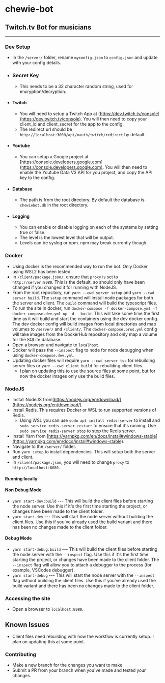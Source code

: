 # chewie-bot

## Twitch.tv Bot for musicians

---

### Dev Setup

-   In the `/server/` folder, rename `myconfig.json` to `config.json` and update with your config details.

-   ### Secret Key

    -   This needs to be a 32 character random string, used for encryption/decryption.

-   #### Twitch

    -   You will need to setup a Twitch App at [https://dev.twitch.tv/console](https://dev.twitch.tv/console). You will then need to copy your client_id and client_secret for the app to the config.
    -   The redirect url should be `http://localhost:3000/api/oauth/twitch/redirect` by default.

-   #### Youtube

    -   You can setup a Google project at [https://console.developers.google.com](https://console.developers.google.com). You will then need to enable the Youtube Data V3 API for you project, and copy the API key to the config.

-   #### Database

    -   The path is from the root directory. By default the database is `chewiebot.db` in the root directory.

-   #### Logging

    -   You can enable or disable logging on each of the systems by setting true or false.
    -   The level is the lowest level that will be output.
    -   Levels can be syslog or npm. npm may break currently though.

### Docker

-   Using docker is the recommended way to run the bot. Only Docker using WSL2 has been tested.
-   In `/client/package.json/`, ensure that `proxy` is set to `http://server:8080`. This is the default, so should only have been changed if you changed it for running with NodeJS.
-   From the root repository, run `yarn --cwd server setup` and `yarn --cwd server build`. The `setup` command will install node packages for both the server and client. The `build` command will build the typescript files.
-   To run the site in docker, run `docker-compose -f docker-compose.yml -f docker-compose.dev.yml up -d --build`. This will take some time the first time as it will build and start the containers using the dev docker config. The dev docker config will build images from local directories and map volumes to `/server/` and `/client/`. The `docker-compose.prod.yml` config will take images from the DockerHub repository and only map a volume for the SQLite database.
-   Open a browser and navigate to `localhost`.
-   Docker will pass the `--inspect` flag to node for node debugging when using `docker-compose.dev.yml`.
-   Updating docker files will require `yarn --cwd server tsc` for rebuilding server files or `yarn --cwd client build` for rebuilding client files.
    -   I plan on updating this to use the source files at some point, but for now the docker images only use the build files.

### NodeJS

-   Install NodeJS from[https://nodejs.org/en/download/](https://nodejs.org/en/download/).
-   Install Redis. This requires Docker or WSL to run supported versions of Redis.
    -   Using WSL you can use `sudo apt install redis-server` to install and `sudo service redis-server restart` to ensure that it's running. Use `sudo service redis-server stop` to stop the Redis server.
-   Install Yarn from [https://yarnpkg.com/en/docs/install#windows-stable](https://yarnpkg.com/en/docs/install#windows-stable).
-   Navigate to the `/server/` folder.
-   Run `yarn setup` to install dependencies. This will setup both the server and client.
-   In `/client/package.json`, you will need to change `proxy` to `http://localhost:8080`.

#### Running locally

#### Non Debug Mode

-   `yarn start-dev:build` --- This will build the client files before starting the node server. Use this if it's the first time starting the project, or changes have been made to the client folder.
-   `yarn start-dev` --- This will start the node server without building the client files. Use this if you've already used the build variant and there has been no changes made to the client folder.

#### Debug Mode

-   `yarn start-debug:build` --- This will build the client files before starting the node server with the `--inspect` flag. Use this if it's the first time starting the project, or changes have been made to the client folder. The `--inspect` flag will allow you to attach a debugger to the process (for example, VSCodes debugger).
-   `yarn start-debug` --- This will start the node server with the `--inspect` flag without building the client files. Use this if you've already used the build variant and there has been no changes made to the client folder.

### Accessing the site

-   Open a browser to `localhost:8080`.

## Known Issues

-   Client files need rebuilding with how the workflow is currently setup. I plan on updating this at some point.

### Contributing

-   Make a new branch for the changes you want to make
-   Submit a PR from your branch when you've made and tested your changes.

